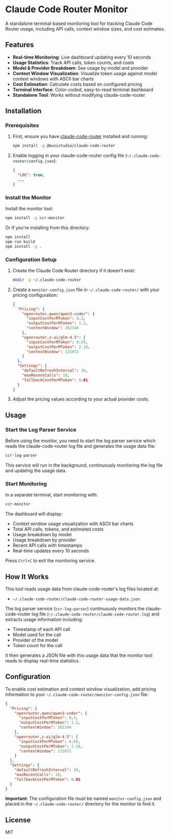 # Claude Code Router Monitor

A standalone terminal-based monitoring tool for tracking Claude Code Router usage, including API calls, context window sizes, and cost estimates.

## Features

- **Real-time Monitoring**: Live dashboard updating every 10 seconds
- **Usage Statistics**: Track API calls, token counts, and costs
- **Model & Provider Breakdown**: See usage by model and provider
- **Context Window Visualization**: Visualize token usage against model context windows with ASCII bar charts
- **Cost Estimation**: Calculate costs based on configured pricing
- **Terminal Interface**: Color-coded, easy-to-read terminal dashboard
- **Standalone Tool**: Works without modifying claude-code-router

## Installation

### Prerequisites

1. First, ensure you have [claude-code-router](https://github.com/your-repo/claude-code-router) installed and running:
   ```bash
   npm install -g @musistudio/claude-code-router
   ```

2. Enable logging in your claude-code-router config file (`~/.claude-code-router/config.json`):
   ```json
   {
     "LOG": true,
     ...
   }
   ```

### Install the Monitor

Install the monitor tool:
```bash
npm install -g ccr-monitor
```

Or if you're installing from this directory:
```bash
npm install
npm run build
npm install -g .
```

### Configuration Setup

1. Create the Claude Code Router directory if it doesn't exist:
   ```bash
   mkdir -p ~/.claude-code-router
   ```

2. Create a `monitor-config.json` file in `~/.claude-code-router/` with your pricing configuration:
   ```json
   {
     "Pricing": {
       "openrouter,qwen/qwen3-coder": {
         "inputCostPerMToken": 0.3,
         "outputCostPerMToken": 1.2,
         "contextWindow": 262144
       },
       "openrouter,z-ai/glm-4.5": {
         "inputCostPerMToken": 0.59,
         "outputCostPerMToken": 2.10,
         "contextWindow": 131072
       }
     },
     "Settings": {
       "defaultRefreshInterval": 10,
       "maxRecentCalls": 10,
       "fallbackCostPerMToken": 0.01
     }
   }
   ```

3. Adjust the pricing values according to your actual provider costs.

## Usage

### Start the Log Parser Service

Before using the monitor, you need to start the log parser service which reads the claude-code-router log file and generates the usage data file:

```bash
ccr-log-parser
```

This service will run in the background, continuously monitoring the log file and updating the usage data.

### Start Monitoring

In a separate terminal, start monitoring with:

```bash
ccr-monitor
```

The dashboard will display:
- Context window usage visualization with ASCII bar charts
- Total API calls, tokens, and estimated costs
- Usage breakdown by model
- Usage breakdown by provider
- Recent API calls with timestamps
- Real-time updates every 10 seconds

Press `Ctrl+C` to exit the monitoring service.

## How It Works

This tool reads usage data from claude-code-router's log files located at:
- `~/.claude-code-router/claude-code-router-usage-data.json`

The log parser service (`ccr-log-parser`) continuously monitors the claude-code-router log file (`~/.claude-code-router/claude-code-router.log`) and extracts usage information including:
- Timestamp of each API call
- Model used for the call
- Provider of the model
- Token count for the call

It then generates a JSON file with this usage data that the monitor tool reads to display real-time statistics.

## Configuration

To enable cost estimation and context window visualization, add pricing information to your `~/.claude-code-router/monitor-config.json` file:

```json
{
  "Pricing": {
    "openrouter,qwen/qwen3-coder": {
      "inputCostPerMToken": 0.3,
      "outputCostPerMToken": 1.2,
      "contextWindow": 262144
    },
    "openrouter,z-ai/glm-4.5": {
      "inputCostPerMToken": 0.59,
      "outputCostPerMToken": 2.10,
      "contextWindow": 131072
    }
  },
  "Settings": {
    "defaultRefreshInterval": 10,
    "maxRecentCalls": 10,
    "fallbackCostPerMToken": 0.01
  }
}
```

**Important**: The configuration file must be named `monitor-config.json` and placed in the `~/.claude-code-router/` directory for the monitor to find it.

## License

MIT